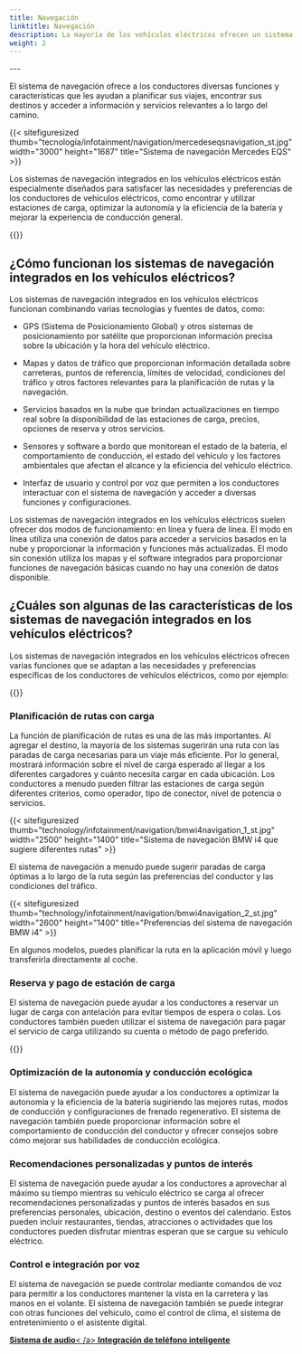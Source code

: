 ```yaml
---
title: Navegación
linktitle: Navegación
description: La mayoría de los vehículos eléctricos ofrecen un sistema de navegación como parte de su sistema de información y entretenimiento.
weight: 2
---
```

<!-- markdownlint-disable MD033 -->---

El sistema de navegación ofrece a los conductores diversas funciones y características que les ayudan a planificar sus viajes, encontrar sus destinos y acceder a información y servicios relevantes a lo largo del camino.

{{< sitefiguresized thumb="tecnología/infotainment/navigation/mercedeseqsnavigation_st.jpg" width="3000" height="1687" title="Sistema de navegación Mercedes EQS" >}}

Los sistemas de navegación integrados en los vehículos eléctricos están especialmente diseñados para satisfacer las necesidades y preferencias de los conductores de vehículos eléctricos, como encontrar y utilizar estaciones de carga, optimizar la autonomía y la eficiencia de la batería y mejorar la experiencia de conducción general.

{{<evkxdisplayaddarticle />}}

## ¿Cómo funcionan los sistemas de navegación integrados en los vehículos eléctricos?

Los sistemas de navegación integrados en los vehículos eléctricos funcionan combinando varias tecnologías y fuentes de datos, como:

- GPS (Sistema de Posicionamiento Global) y otros sistemas de posicionamiento por satélite que proporcionan información precisa sobre la ubicación y la hora del vehículo eléctrico.

- Mapas y datos de tráfico que proporcionan información detallada sobre carreteras, puntos de referencia, límites de velocidad, condiciones del tráfico y otros factores relevantes para la planificación de rutas y la navegación.

- Servicios basados en la nube que brindan actualizaciones en tiempo real sobre la disponibilidad de las estaciones de carga, precios, opciones de reserva y otros servicios.

- Sensores y software a bordo que monitorean el estado de la batería, el comportamiento de conducción, el estado del vehículo y los factores ambientales que afectan el alcance y la eficiencia del vehículo eléctrico.

- Interfaz de usuario y control por voz que permiten a los conductores interactuar con el sistema de navegación y acceder a diversas funciones y configuraciones.

Los sistemas de navegación integrados en los vehículos eléctricos suelen ofrecer dos modos de funcionamiento: en línea y fuera de línea. El modo en línea utiliza una conexión de datos para acceder a servicios basados en la nube y proporcionar la información y funciones más actualizadas. El modo sin conexión utiliza los mapas y el software integrados para proporcionar funciones de navegación básicas cuando no hay una conexión de datos disponible.

## ¿Cuáles son algunas de las características de los sistemas de navegación integrados en los vehículos eléctricos?

Los sistemas de navegación integrados en los vehículos eléctricos ofrecen varias funciones que se adaptan a las necesidades y preferencias específicas de los conductores de vehículos eléctricos, como por ejemplo:

{{<evkxdisplayaddarticle />}}

### Planificación de rutas con carga

La función de planificación de rutas es una de las más importantes. Al agregar el destino, la mayoría de los sistemas sugerirán una ruta con las paradas de carga necesarias para un viaje más eficiente.
Por lo general, mostrará información sobre el nivel de carga esperado al llegar a los diferentes cargadores y cuánto necesita cargar en cada ubicación. Los conductores a menudo pueden filtrar las estaciones de carga según diferentes criterios, como operador, tipo de conector, nivel de potencia o servicios.

{{< sitefiguresized thumb="technology/infotainment/navigation/bmwi4navigation_1_st.jpg" width="2500" height="1400" title="Sistema de navegación BMW i4 que sugiere diferentes rutas" >}}

El sistema de navegación a menudo puede sugerir paradas de carga óptimas a lo largo de la ruta según las preferencias del conductor y las condiciones del tráfico.

{{< sitefiguresized thumb="technology/infotainment/navigation/bmwi4navigation_2_st.jpg" width="2600" height="1400" title="Preferencias del sistema de navegación BMW i4" >}}

En algunos modelos, puedes planificar la ruta en la aplicación móvil y luego transferirla directamente al coche.
### Reserva y pago de estación de carga

El sistema de navegación puede ayudar a los conductores a reservar un lugar de carga con antelación para evitar tiempos de espera o colas. Los conductores también pueden utilizar el sistema de navegación para pagar el servicio de carga utilizando su cuenta o método de pago preferido.

{{<evkxdisplayaddarticle />}}

### Optimización de la autonomía y conducción ecológica

El sistema de navegación puede ayudar a los conductores a optimizar la autonomía y la eficiencia de la batería sugiriendo las mejores rutas, modos de conducción y configuraciones de frenado regenerativo. El sistema de navegación también puede proporcionar información sobre el comportamiento de conducción del conductor y ofrecer consejos sobre cómo mejorar sus habilidades de conducción ecológica.

### Recomendaciones personalizadas y puntos de interés

El sistema de navegación puede ayudar a los conductores a aprovechar al máximo su tiempo mientras su vehículo eléctrico se carga al ofrecer recomendaciones personalizadas y puntos de interés basados en sus preferencias personales, ubicación, destino o eventos del calendario. Estos pueden incluir restaurantes, tiendas, atracciones o actividades que los conductores pueden disfrutar mientras esperan que se cargue su vehículo eléctrico.

### Control e integración por voz

El sistema de navegación se puede controlar mediante comandos de voz para permitir a los conductores mantener la vista en la carretera y las manos en el volante. El sistema de navegación también se puede integrar con otras funciones del vehículo, como el control de clima, el sistema de entretenimiento o el asistente digital.


<div class="mt-3 mb-3">
     <a href="../audiosystem/" class="text-decoration-none text-black"><strong><i class="bi-arrow-left"></i> Sistema de audio</strong>< /a>
     <a href="../smartphoneintegration/" class="text-decoration-none text-black float-end"><strong>Integración de teléfono inteligente <i class="bi-arrow-right"></i></strong></a>
</div>